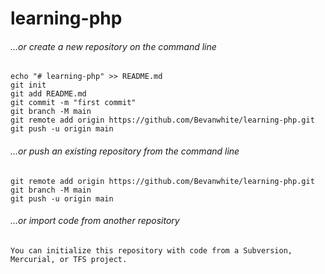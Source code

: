 # learning-php

###### …or create a new repository on the command line

```
echo "# learning-php" >> README.md
git init
git add README.md
git commit -m "first commit"
git branch -M main
git remote add origin https://github.com/Bevanwhite/learning-php.git
git push -u origin main
```

###### …or push an existing repository from the command line

```
git remote add origin https://github.com/Bevanwhite/learning-php.git
git branch -M main
git push -u origin main
```

###### …or import code from another repository

```
You can initialize this repository with code from a Subversion, Mercurial, or TFS project.
```

